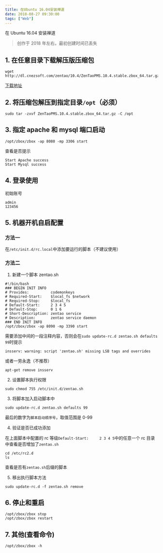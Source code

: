```yaml
---
title: 在Ubuntu 16.04安装禅道
date: 2018-08-27 09:30:00
tags: ["Web"]
---
```


在 Ubuntu 16.04 安装禅道

<!--more-->

> 创作于 2018 年左右，最初创建时间已丢失

## 1. 在任意目录下载解压版压缩包

```
wget http://dl.cnezsoft.com/zentao/10.4/ZenTaoPMS.10.4.stable.zbox_64.tar.gz
```

[下载地址](https://www.zentao.net/download/80090.html)

## 2. 将压缩包解压到指定目录`/opt`（必须）

```
sudo tar -zxvf ZenTaoPMS.10.4.stable.zbox_64.tar.gz -C /opt
```

## 3. 指定 apache 和 mysql 端口启动

```
/opt/zbox/zbox -ap 8080 -mp 3306 start
```

查看是否提示

```
Start Apache success
Start Mysql success
```

## 4. 登录使用

初始账号

```
admin
123456
```

## 5. 机器开机自启配置

### 方法一

在`/etc/init.d/rc.local`中添加要运行的脚本（不建议使用）

### 方法二

1. 新建一个脚本 zentao.sh

```
#!/bin/bash
### BEGIN INIT INFO
# Provides:          codemonkeys
# Required-Start:    $local_fs $network
# Required-Stop:     $local_fs
# Default-Start:     2 3 4 5
# Default-Stop:      0 1 6
# Short-Description: zentao service
# Description:       zentao service daemon
### END INIT INFO
/opt/zbox/zbox -ap 8090 -mp 3390 start
```

需要添加中间的一段注释内容，否则会在`sudo update-rc.d zentao.sh defaults 99`时提示

```
insserv: warning: script 'zentao.sh' missing LSB tags and overrides
```

或者一劳永逸（不推荐）

```
apt-get remove insserv
```

2. 设置脚本执行权限

```
sudo chmod 755 /etc/init.d/zentao.sh
```

3. 将脚本加入启动脚本中

```
sudo update-rc.d zentao.sh defaults 99
```

最后的数字为`脚本启动顺序号`，取值范围是 0-99

4. 验证是否已成功添加

在上面脚本中配置的 rc 等级`Default-Start:     2 3 4 5`中的任意一个 rc 目录中查看是否增加了`zentao.sh`

```
cd /etc/rc2.d
ls
```

查看是否有`zentao.sh`后缀的脚本

5. 移出执行脚本方法

```
sudo update-rc.d -f zentao.sh remove
```

## 6. 停止和重启

```
/opt/zbox/zbox stop
/opt/zbox/zbox restart
```

## 7. 其他(查看命令)

```
/opt/zbox/zbox -h
```
